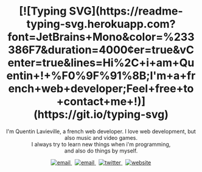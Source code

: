 <h1 align="center">
[![Typing SVG](https://readme-typing-svg.herokuapp.com?font=JetBrains+Mono&color=%233386F7&duration=4000&center=true&vCenter=true&lines=Hi%2C+i+am+Quentin+!+%F0%9F%91%8B;I'm+a+french+web+developer;Feel+free+to+contact+me+!)](https://git.io/typing-svg)
</h1>

<p align="center">
  I'm Quentin Lavieville, a french web developer. I love web development, but also music and video games.<br>
  I always try to learn new things when i'm programming,<br> and also do things by myself.<br>
<p/>

<p align="center">
  <a href="mailto:quentin.lavieville@hotmail.com">
     <img  src="https://img.shields.io/badge/email-red?style=for-the-badge&logo=outlook&logoColor=white" alt="email">
  <a/>&nbsp;
  <a href="https://www.linkedin.com/in/quentin-lavieville-37b119181/">
     <img  src="https://img.shields.io/badge/linkedin-0A66C2?style=for-the-badge&logo=linkedin&logoColor=white" alt="email">
  <a/>&nbsp;
  <a href="https://twitter.com/Rayk0h0">
     <img  src="https://img.shields.io/badge/twitter-1DA1F2?style=for-the-badge&logo=twitter&logoColor=white" alt="twitter">
  <a/>&nbsp;
  <a href="https://rayko.fr">
     <img  src="https://img.shields.io/badge/website-3386F7?style=for-the-badge&logo=about.me&logoColor=white" alt="website">
  <a/>
<p/>
